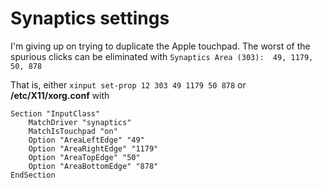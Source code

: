 # Synaptics settings

I'm giving up on trying to duplicate the Apple touchpad. The worst of the spurious clicks can be eliminated with
`Synaptics Area (303):	49, 1179, 50, 878`

That is, either `xinput set-prop 12 303 49 1179 50 878` or **/etc/X11/xorg.conf** with

```
Section "InputClass"
    MatchDriver "synaptics"
    MatchIsTouchpad "on"
    Option "AreaLeftEdge" "49"
    Option "AreaRightEdge" "1179"
    Option "AreaTopEdge" "50"
    Option "AreaBottomEdge" "878"
EndSection
```
